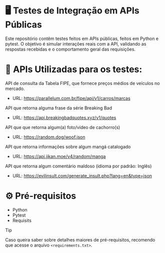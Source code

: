 # 🖥 Testes de Integração em APIs Públicas 
Este repositório contêm testes feitos em APIs públicas, feitos em Python e pytest. 
O objetivo é simular interações reais com a API, validando as respostas recebidas e o comportamento geral das requisições.

# 🔧 APIs Utilizadas para os testes: 
API de consulta da Tabela FIPE, que fornece preços médios de veículos no mercado.
- URL: https://parallelum.com.br/fipe/api/v1/carros/marcas 

API que retorna alguma frase da série Breaking Bad
- URL: https://api.breakingbadquotes.xyz/v1/quotes

API que que retorna algum(a) foto/vídeo de cachorro(s)
- URL: https://random.dog/woof.json

API que retorna informações sobre algum mangá catalogado
- URL: https://api.jikan.moe/v4/random/manga

API que retorna algum comentário maldoso (idioma por padrão: Inglês)
- URL: https://evilinsult.com/generate_insult.php?lang=en&type=json

# ⚙ Pré-requisitos
- Python
- Pytest
- Requisits
> [!TIP]
> Caso queira saber sobre detalhes maiores de pré-requisitos, recomendo que acesse o arquivo `<requirements.txt>`.


